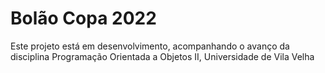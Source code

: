 <h1>Bolão Copa 2022</h1>

<p>Este projeto está em desenvolvimento, acompanhando o avanço da disciplina Programação Orientada a Objetos II, Universidade de Vila Velha</p>
